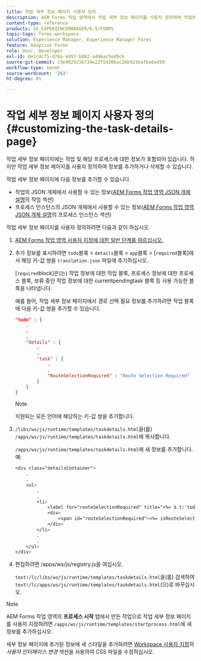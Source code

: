 ```yaml
---
title: 작업 세부 정보 페이지 사용자 정의
description: AEM Forms 작업 영역에서 작업 세부 정보 페이지를 사용자 정의하여 작업에 대해 표시되는 기본 정보를 수정하는 방법
content-type: reference
products: SG_EXPERIENCEMANAGER/6.5/FORMS
topic-tags: forms-workspace
solution: Experience Manager, Experience Manager Forms
feature: Adaptive Forms
role: User, Developer
exl-id: 8e1c4cf5-d78a-4d97-b882-a496ac5ed9c6
source-git-commit: c3e9029236734e22f5d266ac26b923eafbe0a459
workflow-type: tm+mt
source-wordcount: '263'
ht-degree: 0%

---
```


# 작업 세부 정보 페이지 사용자 정의 {#customizing-the-task-details-page}

작업 세부 정보 페이지에는 작업 및 해당 프로세스에 대한 정보가 포함되어 있습니다. 하지만 작업 세부 정보 페이지를 사용자 정의하여 정보를 추가하거나 삭제할 수 있습니다.

작업 세부 정보 페이지에 다음 정보를 추가할 수 있습니다.

* 작업의 JSON 개체에서 사용할 수 있는 정보([AEM Forms 작업 영역 JSON 개체 설명](/help/forms/using/html-workspace-json-object-description.md)의 작업 섹션)
* 프로세스 인스턴스의 JSON 개체에서 사용할 수 있는 정보([AEM Forms 작업 영역 JSON 개체 설명](/help/forms/using/html-workspace-json-object-description.md)의 프로세스 인스턴스 섹션)

작업 세부 정보 페이지를 사용자 정의하려면 다음과 같이 하십시오.

1. [AEM Forms 작업 영역 사용자 지정에 대한 일반 단계를 따르십시오.](/help/forms/using/generic-steps-html-workspace-customization.md)
1. 추가 정보를 표시하려면 `todo`블록 > `details`블록 > `app`블록 > [`required`블록]에서 해당 키-값 쌍을 `translation.json` 파일에 추가하십시오.

   [`required`block]은(는) 작업 정보에 대한 작업 블록, 프로세스 정보에 대한 프로세스 블록, 보류 중인 작업 정보에 대한 currentpendingtask 블록 등 사용 가능한 블록을 나타냅니다.

   예를 들어, 작업 세부 정보 페이지에서 경로 선택 필요 정보를 추가하려면 작업 블록에 다음 키-값 쌍을 추가할 수 있습니다.

   ```json
   "todo" : {
       .
       .
       .
       "details" : {
           .
           .
           "task" : {
               .
               .
               "RouteSelectionRequired" : "Route Selection Required"
           }
       }
   }
   ```

   >[!NOTE]
   >
   >지원되는 모든 언어에 해당하는 키-값 쌍을 추가합니다.

1. `/libs/ws/js/runtime/templates/taskdetails.html`을(를) `/apps/ws/js/runtime/templates/taskdetails.html`에 복사합니다.

   `/apps/ws/js/runtime/templates/taskdetails.html`에 새 정보를 추가합니다. 예:

   ```css
   <div class="detailsContainer">
       .
       .
       <ul>
           .
           .
           <li>
               <label for="routeSelectionRequired" title="<%= $.t('todo.details.task.RouteSelectionRequired')%>"><%= $.t('todo.details.task.RouteSelectionRequired')%></label>
               <div>
                   <span id="routeSelectionRequired"><%= isRouteSelectionRequired != null ? isRouteSelectionRequired : ''%></span>
               </div>
           </li>
           .
           .
       </ul>
   </div>
   ```

1. 편집하려면 /apps/ws/js/registry.js을 여십시오.

   `text!/lc/libs/ws/js/runtime/templates/taskdetails.html`을(를) 검색하여 `text!/lc/apps/ws/js/runtime/templates/taskdetails.html`(으)로 바꾸십시오.

>[!NOTE]
>
>AEM Forms 작업 영역의 **프로세스 시작** 탭에서 만든 작업으로 작업 세부 정보 페이지를 사용자 지정하려면 `/apps/ws/js/runtime/templates/startprocess.html`에 새 정보를 추가하십시오.
>
>세부 정보 페이지에 추가된 정보에 새 스타일을 추가하려면 [Workspace 사용자 지정](changing-locale-user-interface.md)의 *사용자 인터페이스 변경* 섹션을 사용하여 CSS 파일을 수정하십시오.
